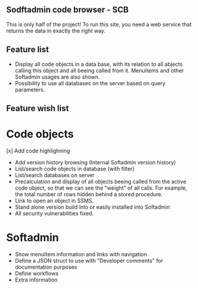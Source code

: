 ## Sodftadmin code browser - SCB
This is only half of the project!
To run this site, you need a web service that returns the data in exactly the right way.

## Feature list
* Display all code objects in a data base, with its relation to all abjects calling this object and all beeing called from it. MenuItems and other Softadmin usages are also shown.
* Possibility to use all databases on the server based on query parameters.


## Feature wish list
# Code objects
[x] Add code highlighning
* Add version history browsing (Internal Softadmin version history)
* List/search code objects in database (with filter)
* List/search databases on server
* Precalculation and display of all objects beeing called from the active code object, so that we can see the "weight" of all calls. For example, the total number of rows hidden behind a stored procedure.
* Link to open an object in SSMS.
* Stand alone version build into or easily installed into Softadmin
* All security vulnerabilities fixed.

# Softadmin
* Show menuItem information and links with navigation
* Define a JSON struct to use with "Developer comments" for documentation purposes
 * Define workflows
 * Extra information